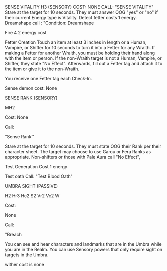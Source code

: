 SENSE VITALITY H3 (SENSORY) COST: NONE CALL: "SENSE VITALITY" Stare at the target for 10 seconds. They must answer OOG "yes" or "no" if their current Energy type is Vitality.
Detect fetter costs 1 energy.
Dreamshape call : "Condition: Dreamshape <dream> <action> <non-plural noun>

Fire 4 2 energy cost

Fetter Creation
Touch an item at least 3 inches in length or a Human, Vampire, or Shifter for 10 seconds to turn it into a Fetter for any Wraith. If making a Fetter for another Wraith, you must be holding their hand along with the item or person. If the non-Wraith target is not a Human, Vampire, or Shifter, they state "No Effect". Afterwards, fill out a Fetter tag and attach it to the item or give it to the non-Wraith.

You receive one Fetter tag each Check-In.

Sense demon cost: None

SENSE RANK (SENSORY)

MH2

Cost: None

Call:

"Sense Rank™

Stare at the target for 10 seconds. They must state OOG their Rank per their character sheet. The target may choose to use Garou or Fera Ranks as appropriate. Non-shifters or those with Pale Aura call "No Effect",

Test Generation Cost 1 energy

Test oath Call: "Test Blood Oath"

UMBRA SIGHT (PASSIVE)

H2 Hr3 Hc2 S2 Vr2 Vc2 W

Cost:

None

Call:

"Breach

You can see and hear characters and landmarks that are in the Umbra while you are in the Realm. You can use Sensory powers that only require sight on targets in the Umbra.


wither cost is none